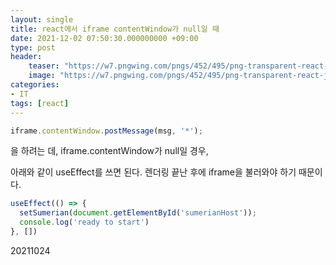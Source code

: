 ```yaml
---
layout: single
title: react에서 iframe contentWindow가 null일 때
date: 2021-12-02 07:50:30.000000000 +09:00
type: post
header:
    teaser: "https://w7.pngwing.com/pngs/452/495/png-transparent-react-javascript-angularjs-ionic-github-text-logo-symmetry.png"
    image: "https://w7.pngwing.com/pngs/452/495/png-transparent-react-javascript-angularjs-ionic-github-text-logo-symmetry.png"
categories:
- IT
tags: [react]
---
```



```javascript
iframe.contentWindow.postMessage(msg, '*');
```

을 하려는 데, iframe.contentWindow가 null일 경우,

아래와 같이 useEffect를 쓰면 된다. 렌더링 끝난 후에 iframe을 불러와야 하기 때문이다.

```javascript
useEffect(() => {
  setSumerian(document.getElementById('sumerianHost'));
  console.log('ready to start')
}, [])
```


20211024
